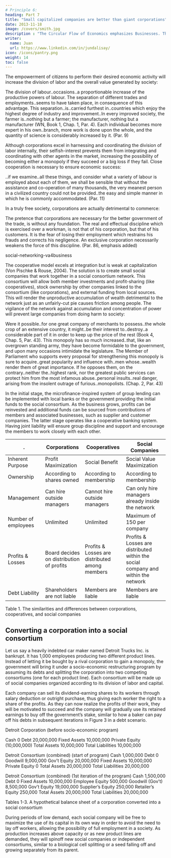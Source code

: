 ```yaml
---
# Principle 6: 
heading: Part 7
title: "Small capitalized companies are better than giant corporations"
date: 2013-11-18
image: /covers/smith.jpg
description : "The Circular Flow of Economics emphasizes Businesses. That of Superphysics emphasizes balance and the natural price"
writer:
  name: Juan
  url: https://www.linkedin.com/in/jundalisay/
icon: /icons/pantry.png
weight: 14
toc: false
---
```



The empowerment of citizens to perform their desired economic activity will increase the division of labor and the overall value generated by society:

The division of labour..occasions..a proportionable increase of the productive powers of labour. The separation of different trades and employments..seems to have taken place, in consequence of this advantage. This separation..is..carried furthest in..countries which enjoy the highest degree of industry and improvement..In every improved society, the farmer is..nothing but a farmer; the manufacturer, nothing but a manufacturer (WN, Book 1, Chap. 1, Par. 4). Each individual becomes more expert in his own..branch, more work is done upon the whole, and the quantity of science is considerably increased by it. (Par. 9)

Although corporations excel in harnessing and coordinating the division of labor internally, their selfish-interest prevents them from integrating and coordinating with other agents in the market, increasing the possibility of becoming either a monopoly if they succeed or a big loss if they fail. Close cooperation is necessary to ensure economic success:

..if we examine..all these things, and consider what a variety of labour is employed about each of them, we shall be sensible that without the assistance and co-operation of many thousands, the very meanest person in a civilized country could not be provided..the easy and simple manner in which he is commonly accommodated. (Par. 11)

In a truly free society, corporations are actually detrimental to commerce:

The pretence that corporations are necessary for the better government of the trade, is without any foundation. The real and effectual discipline which is exercised over a workman, is not that of his corporation, but that of his customers. It is the fear of losing their employment which restrains his frauds and corrects his negligence. An exclusive corporation necessarily weakens the force of this discipline. (Par. 86, emphasis added)

social-networking-va4business

The cooperative model excels at integration but is weak at capitalization (Von Pischke & Rouse, 2004). The solution is to create small social companies that work together in a social consortium network. This consortium will allow both member investments and profit-sharing (like cooperatives), stock ownership by other companies linked to the consortium (like corporations), and external funding from local sources. This will render the unproductive accumulation of wealth detrimental to the network just as an unfairly-cut pie causes friction among people. The vigilance of the network against accumulation and concentration of power will prevent large companies from doing harm to society:

Were it possible..for one great company of merchants to possess..the whole crop of an extensive country, it might..be their interest to..destroy..a considerable part of it in order to keep up the price of the rest (Book 4, Chap. 5, Par. 43). This monopoly has so much increased..that, like an overgrown standing army, they have become formidable to the government, and upon many occasions intimidate the legislature. The Member of Parliament who supports every proposal for strengthening this monopoly is sure to acquire..great popularity and influence with..men whose..wealth render them of great importance. If he opposes them, on the contrary..neither the..highest rank, nor the greatest public services can protect him from the most infamous abuse..personal insults..real danger, arising from the insolent outrage of furious..monopolists. (Chap. 2, Par. 43)

In the initial stage, the microfinance-inspired system of group lending can be implemented with local banks or the government providing the initial funds to the social consortium. As the business grows, profits can be reinvested and additional funds can be sourced from contributions of members and associated businesses, such as supplier and customer companies. The latter stage operates like a cooperative banking system. Having joint liability will ensure group discipline and support and encourage the members to work closely with each other.

. | Corporations | Cooperatives | Social Companies
--- | --- | --- | ---
Inherent Purpose | Profit Maximization | Social Benefit | Social Value Maximization
Ownership | According to shares owned |	According to membership | According to membership
Management | Can hire outside managers | Cannot hire outside managers | Can only hire managers already inside the network
Number of employees | Unlimited	| Unlimited | Maximum of 150 per company
Profits & Losses | Board decides on distribution of profits | Profits & Losses are distributed among members | Profits & Losses are distributed within the social company and within the network
Debt Liability | Shareholders are not liable | Members are liable | Members are liable

Table 1. The similarities and differences between corporations, cooperatives, and social companies


## Converting a corporation into a social consortium

Let us say a heavily indebted car maker named Detroit Trucks Inc. is bankrupt. It has 1,000 employees producing two different product lines. Instead of letting it be bought by a rival corporation to gain a monopoly, the government will bring it under a socio-economic restructuring program by assuming its debts and splitting the corporation into two competing consortiums (one for each product line). Each consortium will be made up of social companies organized according to its division of labor and capital.

Each company can sell its dividend-earning shares to its workers through salary deduction or outright purchase, thus giving each worker the right to a share of the profits. As they can now realize the profits of their work, they will be motivated to succeed and the company will gradually use its retained earnings to buy off the government’s stake, similar to how a baker can pay off his debts in subsequent iterations in Figure 3 in a debt scenario.

Detroit Corporation
(before socio-economic program)

Cash	0	Debt	20,000,000
Fixed Assets	10,000,000	Private Equity	(10,000,000)
Total Assets	10,000,000	Total Liabilities	10,000,000


Detroit Consortium (combined)
(start of program)
Cash	1,000,000	Debt	0
Goodwill	9,000,000	Gov’t Equity	20,000,000
Fixed Assets	10,000,000	Private Equity	            0
Total Assets	20,000,000	Total Liabilities	20,000,000

Detroit Consortium (combined)
(1st iteration of the program)
Cash	1,500,000	Debt	0
Fixed Assets	10,000,000	Employee Equity	500,000
Goodwill (Gov’t)	8,500,000	Gov’t Equity	19,000,000
Supplier’s Equity	250,000
               	Retailer’s Equity	250,000
Total Assets	20,000,000	Total Liabilities	20,000,000

Tables 1-3. A hypothetical balance sheet of a corporation converted into a social consortium

During periods of low demand, each social company will be free to maximize the use of its capital in its own way in order to avoid the need to lay off workers, allowing the possibility of full employment in a society. As production increases above capacity or as new product lines are demanded, they will spinoff new social companies or independent consortiums, similar to a biological cell splitting or a seed falling off and growing separately from its parent.

